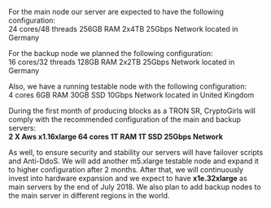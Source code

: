 For the main node our server are expected to have the following configuration:
<br>24 cores/48 threads 256GB RAM 2x4TB 25Gbps Network located in Germany

For the backup node we planned the following configuration:
<br>16 cores/32 threads 128GB RAM 2x2TB 25Gbps Network located in Germany

Also, we have a running testable node with the following configuration:
<br>4 cores 6GB RAM 30GB SSD 10Gbps Network</strong> located in United Kingdom

During the first month of producing blocks as a TRON SR, CryptoGirls will comply with the recommended configuration of the main and backup servers:
<br><strong>2 X Aws x1.16xlarge 64 cores 1T RAM 1T SSD 25Gbps Network</strong>

As well, to ensure security and stability our servers will have failover scripts and Anti-DdoS.
We will add another m5.xlarge testable node and expand it to higher configuration after 2 months.
After that, we will continuously invest into hardware expansion and we expect to have <strong>x1e.32xlarge</strong> as main servers by the end of July 2018.
We also plan to add backup nodes to the main server in different regions in the world.
